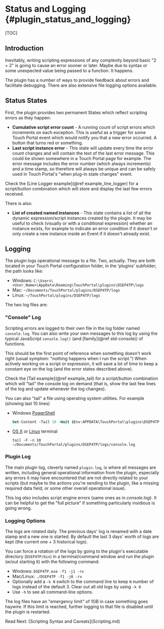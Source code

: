 
# Status and Logging {#plugin_status_and_logging}

[TOC]

## Introduction

Inevitably, writing scripting expressions of any complexity beyond basic "2 + 2" is going to cause an error sooner or later. Maybe due to syntax or some
unexpected value being passed to a function. It happens.

The plugin has a number of ways to provide feedback about errors and facilitate debugging. There are also extensive file logging options available.

## Status States

First, the plugin provides two permanent States which reflect scripting errors as they happen:
* **Cumulative script error count** - A running count of script errors which increments on each exception.
  This is useful as a trigger for some Touch Portal event which would notify you that a new error occurred. A button that turns red or something.
* **Last script instance error** - This state will update every time the error count changes and will contain the text of the last error message.
  This could be shown somewhere in a Touch Portal page for example. The error message includes the error number (which always increments) and a time stamp,
	so therefore will always be unique and can be safely used in Touch Portal's "when plug-in state changes" event.

Check the [Line Logger example](@ref example_line_logger) for a script/button combination which will store and display the last few errors received.

There is also:
* **List of created named instances** - This state contains a list of all the dynamic expression/script instances created by the plugin.
  It may be useful to check (visually or with a conditional expression) whether an instance exists, for example to indicate an error condition if it doesn't
	or only create a new instance inside an Event if it doesn't already exist.

## Logging

The plugin logs operational message to a file. Two, actually. They are both located in your Touch Portal configuration folder, in the 'plugins' subfolder;
the path looks like:<br/>
* Windows: `C:\Users\<User_Name>\AppData\Roaming\TouchPortal\plugins\DSEP4TP\logs`
* Mac: `~/Documents/TouchPortal/plugins/DSEP4TP/logs`
* Linux: `~/TouchPortal/plugins/DSEP4TP/logs`

The two log files are:

### "Console" Log

Scripting errors are logged to their own file in the log folder named `console.log`.
You can also write your own messages to this log by using the typical JavaScript `console.log()` (and [family](@ref std-console)) of functions.

This should be the first point of reference when something doesn't work right (usual symptom: "nothing happens when I run the script.")
When actively working on a script or expression, it will save a lot of time to keep a constant eye on the log (and the error states described above).

Check the [Tail example](@ref example_tail) for a script/button combination which will "tail" the console log on demand (that is, show the last few
lines of the log and update whenever the log changes).

You can also "tail" a file using operating system utilities. For example (showing last 10 lines)
- Windows [PowerShell](https://learn.microsoft.com/en-us/powershell/module/microsoft.powershell.management/get-content)<br />
  ```ps
  Get-Content -Tail 10 -Wait $Env:APPDATA\TouchPortal\plugins\DSEP4TP\logs\console.log
  ```
- [OS X](https://ss64.com/osx/tail.html) or [Linux](https://ss64.com/bash/tail.html) terminal
  ```shell
  tail -F -n 10 ~/Documents/TouchPortal/plugins/DSEP4TP/logs/console.log
  ```

### Plugin Log

The main plugin log, cleverly named `plugin.log`, is where all messages are written, including general operational information from the plugin,
especially any errors it may have encountered that are not directly related to your scripts (but maybe to the actions you're sending to the plugin,
like a missing required data field, or some other overall operational issue).

This log _also_ includes script engine errors (same ones as in _console.log_). It can be helpful to get the "full picture" if something particularly
insidious is going wrong.


### Logging Options

The logs are rotated daily. The previous days' log is renamed with a date stamp and a new one is started.
By default the last 3 days' worth of logs are kept (the current one + 3 historical logs).

You can force a rotation of the logs by going to the plugin's executable directory (`DSEP4TP/bin`) in a terminal/command window and run the plugin (w/out starting it) with the following command:<br />
* Windows: `DSEP4TP.exe -f1 -j1 -rx`
* Mac/Linux: `./DSEP4TP -f1 -j0 -rx`
* Optionally add a `-k N` switch to the command line to keep `N` number of logs instead of the default 3. Clear out all old logs by using `-k 0`
* Use `-h`  to see all command-line options.

The log files have an "emergency limit" of 1GB in case something goes haywire. If this limit is reached, further logging to that file is
disabled until the plugin is restarted.

<span class="next_section_button">
Read Next: [Scripting Syntax and Caveats](Scripting.md)
</span>
